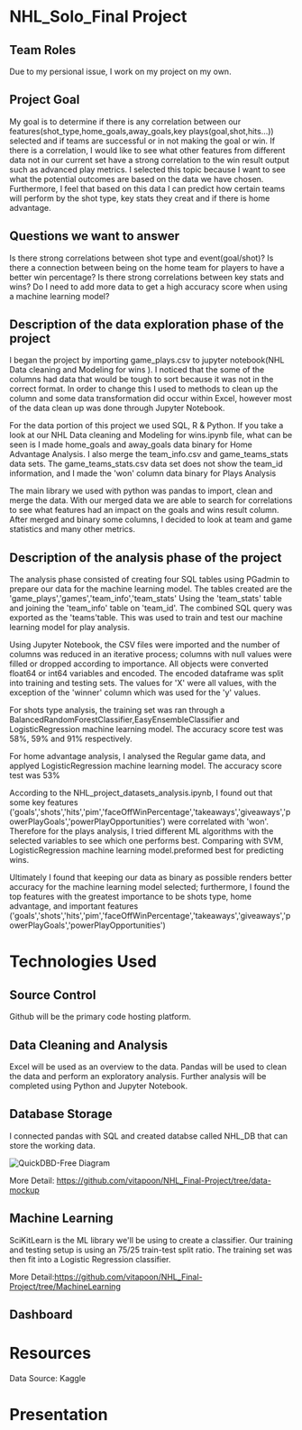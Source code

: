# NHL_Solo_Final Project

## Team Roles
Due to my persional issue, I work on my project on my own.

## Project Goal

My goal is to determine if there is any correlation between our features(shot_type,home_goals,away_goals,key plays(goal,shot,hits...)) selected and if teams are successful or in not making the goal or win. If there is a correlation, I would like to see what other features from different data not in our current set have a strong correlation to the win result output such as advanced play metrics. I selected this topic because I want to see what the potential outcomes are based on the data we have chosen. Furthermore, I feel that based on this data I can predict how certain teams will perform by the shot type, key stats they creat and if there is  home advantage.

## Questions we want to answer

Is there strong correlations between shot type and event(goal/shot)?
Is there a connection between being on the home team for  players to have a better win percentage?
Is there strong correlations between key stats and wins?
Do I need to add more data to get a high accuracy score when using a machine learning model?


## Description of the data exploration phase of the project

I began the project by importing game_plays.csv to jupyter notebook(NHL Data cleaning and Modeling for wins
). I noticed that the some of the  columns had data that would be tough to sort because it was not in the correct format. In order to change this I used to methods to clean up the column and some data transformation did occur within Excel, however most of the data clean up was done through Jupyter Notebook. 

For the data portion of this project we used SQL, R & Python. If you take a look at our NHL Data cleaning and Modeling for wins.ipynb file, what can be seen is I made home_goals and away_goals data binary for Home Advantage Analysis. I also merge the team_info.csv and game_teams_stats data sets.  The game_teams_stats.csv data set does not  show the team_id information, and I made the 'won' column data binary for Plays Analysis

The main library we used with python was pandas to import, clean and merge the data. With our merged data we are able to search for correlations to see what features had an impact on the goals and wins result column. After merged and  binary some columns, I decided to look at team and game statistics and many other metrics.


## Description of the analysis phase of the project

The analysis phase consisted of creating four SQL tables using PGadmin to prepare our data for the machine learning model. The tables created are the 'game_plays','games','team_info','team_stats' Using the 'team_stats' table and joining the 'team_info' table on 'team_id'. The combined SQL query was exported as the 'teams'table. This was used to train and test our machine learning model for play analysis.

Using Jupyter Notebook, the CSV files were imported and the number of columns was reduced in an iterative process; columns with null values were filled or dropped according to importance. All objects were converted float64 or int64 variables and encoded. The encoded dataframe was split into training and testing sets. The values for 'X' were all values, with the exception of the 'winner' column which was used for the 'y' values.

For shots type analysis, the training set was ran through a BalancedRandomForestClassifier,EasyEnsembleClassifier and LogisticRegression machine learning model. The accuracy score test was 58%, 59% and 91% respectively.

For home advantage analysis, I analysed the Regular game data, and applyed LogisticRegression machine learning model. The accuracy score test was 53%

According to the NHL_project_datasets_analysis.ipynb, I found out that some key features ('goals','shots','hits','pim','faceOffWinPercentage','takeaways','giveaways','powerPlayGoals','powerPlayOpportunities') were correlated with 'won'. Therefore for the plays analysis, I tried different ML algorithms with the selected variables to see which one performs best. Comparing with SVM, LogisticRegression machine learning model.preformed best for predicting wins.

Ultimately I found that keeping our data as binary as possible renders better accuracy for the machine learning model selected; furthermore, I found the top features with the greatest importance to be shots type, home advantage, and important features
('goals','shots','hits','pim','faceOffWinPercentage','takeaways','giveaways','powerPlayGoals','powerPlayOpportunities')


# Technologies Used

## Source Control
Github will be the primary code hosting platform.

## Data Cleaning and Analysis
Excel will be used as an overview to the data. Pandas will be used to clean the data and perform an exploratory analysis. Further analysis will be completed using Python and Jupyter Notebook.

## Database Storage
I connected pandas with SQL and created databse called NHL_DB that can store the working data.

![QuickDBD-Free Diagram](https://user-images.githubusercontent.com/71739110/110926037-dc3bc080-835e-11eb-8fbc-edad464d0973.png)

More Detail: https://github.com/vitapoon/NHL_Final-Project/tree/data-mockup

## Machine Learning
SciKitLearn is the ML library we'll be using to create a classifier. Our training and testing setup is using an 75/25 train-test split ratio. The training set was then fit into a Logistic Regression classifier.

More Detail:https://github.com/vitapoon/NHL_Final-Project/tree/MachineLearning

## Dashboard


# Resources
Data Source: Kaggle

# Presentation



